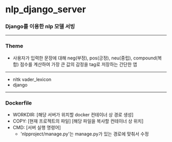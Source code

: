 # nlp_django_server
### Django를 이용한 nlp 모델 서빙 
---
### Theme
- 사용자가 입력한 문장에 대해 neg(부정), pos(긍정), neu(중립), compound(복합) 점수를 계산하여 가장 큰 값의 감정을 tag로 저장하는 간단한 앱
---
- nltk vader_lexicon 
- django
---
### Dockerfile
- WORKDIR: [해당 서버가 위치할 docker 컨테이너 상 경로 생성]
- COPY: [현재 프로젝트의 파일] [해당 파일을 복사할 컨테이너 상 위치]
- CMD: [서버 실행 명령어] 
  * 'nlpproject/manage.py'는 manage.py가 있는 경로에 맞춰서 수정
